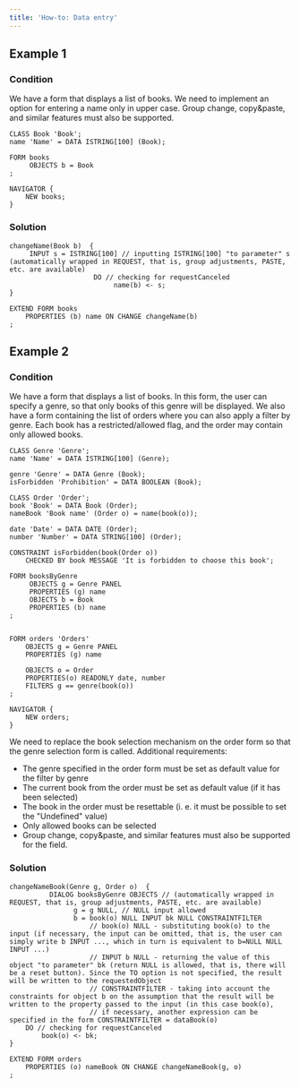 ```yaml
---
title: 'How-to: Data entry'
---
```


## Example 1

### Condition

We have a form that displays a list of books. We need to implement an option for entering a name only in upper case. Group change, copy&paste, and similar features must also be supported.

```lsf
CLASS Book 'Book';
name 'Name' = DATA ISTRING[100] (Book);

FORM books
     OBJECTS b = Book
;

NAVIGATOR {
    NEW books;
}
```

### Solution

```lsf
changeName(Book b)  {
     INPUT s = ISTRING[100] // inputting ISTRING[100] "to parameter" s (automatically wrapped in REQUEST, that is, group adjustments, PASTE, etc. are available)
                     DO // checking for requestCanceled
                          name(b) <- s;
}

EXTEND FORM books
    PROPERTIES (b) name ON CHANGE changeName(b)
;
```

  

## Example 2

### Condition

We have a form that displays a list of books. In this form, the user can specify a genre, so that only books of this genre will be displayed. We also have a form containing the list of orders where you can also apply a filter by genre. Each book has a restricted/allowed flag, and the order may contain only allowed books.

```lsf
CLASS Genre 'Genre';
name 'Name' = DATA ISTRING[100] (Genre);

genre 'Genre' = DATA Genre (Book);
isForbidden 'Prohibition' = DATA BOOLEAN (Book);

CLASS Order 'Order';
book 'Book' = DATA Book (Order);
nameBook 'Book name' (Order o) = name(book(o));

date 'Date' = DATA DATE (Order);
number 'Number' = DATA STRING[100] (Order);

CONSTRAINT isForbidden(book(Order o))
    CHECKED BY book MESSAGE 'It is forbidden to choose this book';

FORM booksByGenre
     OBJECTS g = Genre PANEL
     PROPERTIES (g) name
     OBJECTS b = Book
     PROPERTIES (b) name
;


FORM orders 'Orders'
    OBJECTS g = Genre PANEL
    PROPERTIES (g) name

    OBJECTS o = Order
    PROPERTIES(o) READONLY date, number
    FILTERS g == genre(book(o))
;

NAVIGATOR {
    NEW orders;
}
```

We need to replace the book selection mechanism on the order form so that the genre selection form is called. Additional requirements:

-   The genre specified in the order form must be set as default value for the filter by genre
-   The current book from the order must be set as default value (if it has been selected)
-   The book in the order must be resettable (i. e. it must be possible to set the "Undefined" value)
-   Only allowed books can be selected
-   Group change, copy&paste, and similar features must also be supported for the field.

### Solution

```lsf
changeNameBook(Genre g, Order o)  {
          DIALOG booksByGenre OBJECTS // (automatically wrapped in REQUEST, that is, group adjustments, PASTE, etc. are available)
                g = g NULL, // NULL input allowed
                b = book(o) NULL INPUT bk NULL CONSTRAINTFILTER
                    // book(o) NULL - substituting book(o) to the input (if necessary, the input can be omitted, that is, the user can simply write b INPUT ..., which in turn is equivalent to b=NULL NULL INPUT ...)
                    // INPUT b NULL - returning the value of this object "to parameter" bk (return NULL is allowed, that is, there will be a reset button). Since the TO option is not specified, the result will be written to the requestedObject
                    // CONSTRAINTFILTER - taking into account the constraints for object b on the assumption that the result will be written to the property passed to the input (in this case book(o),
                    // if necessary, another expression can be specified in the form CONSTRAINTFILTER = dataBook(o)
    DO // checking for requestCanceled
        book(o) <- bk;
}

EXTEND FORM orders
    PROPERTIES (o) nameBook ON CHANGE changeNameBook(g, o)
;
```

  
